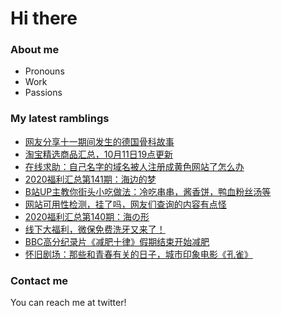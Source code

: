 # Hi there 

### About me
- Pronouns
- Work
- Passions 

### My latest ramblings
<!-- BLOGPOSTS:START -->
- [网友分享十一期间发生的德国骨科故事](https://fuliba2020.net/dggk.html)
- [淘宝精选商品汇总，10月11日19点更新](https://fuliba2020.net/99.html)
- [在线求助：自己名字的域名被人注册成黄色网站了怎么办](https://fuliba2020.net/liulicheng.html)
- [2020福利汇总第141期：海边的梦](https://fuliba2020.net/2020141.html)
- [B站UP主教你街头小吃做法：冷吃串串，酱香饼，鸭血粉丝汤等](https://fuliba2020.net/pingping.html)
- [网站可用性检测，挂了吗，网友们查询的内容有点怪](https://fuliba2020.net/gualemang.html)
- [2020福利汇总第140期：海の形](https://fuliba2020.net/2020140.html)
- [线下大福利，微保免费洗牙又来了！](https://fuliba2020.net/xiya2020.html)
- [BBC高分纪录片《减肥十律》假期结束开始减肥](https://fuliba2020.net/losing-weight.html)
- [怀旧剧场：那些和青春有关的日子，城市印象电影《孔雀》](https://fuliba2020.net/peacock.html)
<!-- BLOGPOSTS:END -->

### Contact me
You can reach me at twitter!
